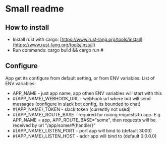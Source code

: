 # Small readme

## How to install
* Install rust with cargo: [https://www.rust-lang.org/tools/install](https://www.rust-lang.org/tools/install)
* Run commands: cargo build && cargo run #

## Configure
App get its configure from default setting, or from ENV variables. List of ENV variables:
  * APP_NAME - just app name, app othen ENV variables will start with this
  * #{APP_NAME}_WEBHOOK_URL - webhook url where bot will send messages (configure in slack bot config, its bounded to chat)
  * #{APP_NAME}_TOKEN - slack token (currently not used)
  * #{APP_NAME}_ROUTE_BASE - required for rouing requests to app. E.g APP_NAME = app, APP_ROUTE_BASE="some", then requests will be received by url "/app/some/#{handler}"
  * #{APP_NAME}_LISTEN_PORT - port app will bind to (default 3000)
  * #{APP_NAME}_LISTEN_HOST - addr app will bind to (default 0.0.0.0) 


